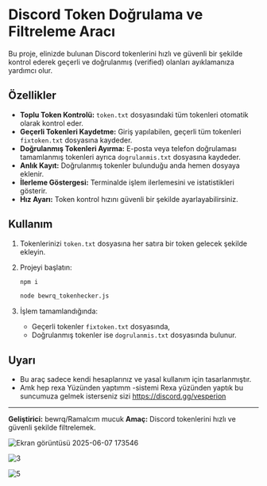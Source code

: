 # Discord Token Doğrulama ve Filtreleme Aracı

Bu proje, elinizde bulunan Discord tokenlerini hızlı ve güvenli bir şekilde kontrol ederek geçerli ve doğrulanmış (verified) olanları ayıklamanıza yardımcı olur.

## Özellikler

- **Toplu Token Kontrolü:** `token.txt` dosyasındaki tüm tokenleri otomatik olarak kontrol eder.
- **Geçerli Tokenleri Kaydetme:** Giriş yapılabilen, geçerli tüm tokenleri `fixtoken.txt` dosyasına kaydeder.
- **Doğrulanmış Tokenleri Ayırma:** E-posta veya telefon doğrulaması tamamlanmış tokenleri ayrıca `dogrulanmis.txt` dosyasına kaydeder.
- **Anlık Kayıt:** Doğrulanmış tokenler bulunduğu anda hemen dosyaya eklenir.
- **İlerleme Göstergesi:** Terminalde işlem ilerlemesini ve istatistikleri gösterir.
- **Hız Ayarı:** Token kontrol hızını güvenli bir şekilde ayarlayabilirsiniz.

## Kullanım

1. Tokenlerinizi `token.txt` dosyasına her satıra bir token gelecek şekilde ekleyin.
2. Projeyi başlatın:
   ```bash
   npm i 
   ```  

   ```bash
   node bewrq_tokenhecker.js
   ```

3. İşlem tamamlandığında:
   - Geçerli tokenler `fixtoken.txt` dosyasında,
   - Doğrulanmış tokenler ise `dogrulanmis.txt` dosyasında bulunur.

## Uyarı

- Bu araç sadece kendi hesaplarınız ve yasal kullanım için tasarlanmıştır.
- Amk hep rexa Yüzünden yaptımm 
-sistemi Rexa yüzünden yaptık bu suncumuza gelmek isterseniz sizi https://discord.gg/vesperion 

---

**Geliştirici:** bewrq/Ramalcım mucuk 
**Amaç:** Discord tokenlerini hızlı ve güvenli şekilde filtrelemek.

![Ekran görüntüsü 2025-06-07 173546](https://github.com/user-attachments/assets/9d3e2d7b-caa4-4004-86ec-34722ae9e9de)

![3](https://github.com/user-attachments/assets/3689fafe-cede-476e-bd95-b1af54dac824)

![5](https://github.com/user-attachments/assets/af059da3-bc87-4a6d-82db-38d8c866f0bf)
